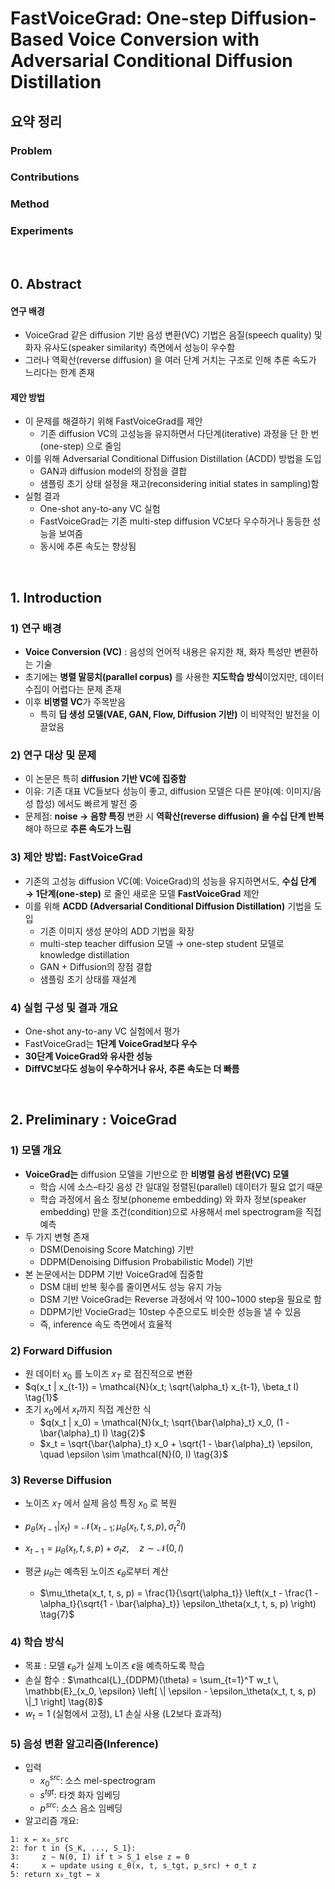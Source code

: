 # FastVoiceGrad: One-step Diffusion-Based Voice Conversion with Adversarial Conditional Diffusion Distillation
## 요약 정리
### Problem
### Contributions
### Method
### Experiments


<br>  
  
## 0. Abstract
#### 연구 배경
- VoiceGrad 같은 diffusion 기반 음성 변환(VC) 기법은 음질(speech quality) 및 화자 유사도(speaker similarity) 측면에서 성능이 우수함
- 그러나 역확산(reverse diffusion) 을 여러 단계 거치는 구조로 인해 추론 속도가 느리다는 한계 존재
#### 제안 방법
- 이 문제를 해결하기 위해 FastVoiceGrad를 제안
  - 기존 diffusion VC의 고성능을 유지하면서 다단계(iterative) 과정을 단 한 번(one-step) 으로 줄임
- 이를 위해 Adversarial Conditional Diffusion Distillation (ACDD) 방법을 도입
  - GAN과 diffusion model의 장점을 결합
  - 샘플링 초기 상태 설정을 재고(reconsidering initial states in sampling)함
- 실험 결과
  - One-shot any-to-any VC 실험
  - FastVoiceGrad는 기존 multi-step diffusion VC보다 우수하거나 동등한 성능을 보여줌
  - 동시에 추론 속도는 향상됨
 

<br>  
  
## 1. Introduction
### 1) 연구 배경
- **Voice Conversion (VC)** : 음성의 언어적 내용은 유지한 채, 화자 특성만 변환하는 기술
- 초기에는 **병렬 말뭉치(parallel corpus)** 를 사용한 **지도학습 방식**이었지만, 데이터 수집이 어렵다는 문제 존재
- 이후 **비병렬 VC**가 주목받음
  - 특히 **딥 생성 모델(VAE, GAN, Flow, Diffusion 기반)** 이 비약적인 발전을 이끌었음

### 2) 연구 대상 및 문제
- 이 논문은 특히 **diffusion 기반 VC에 집중함**
- 이유: 기존 대표 VC들보다 성능이 좋고, diffusion 모델은 다른 분야(예: 이미지/음성 합성) 에서도 빠르게 발전 중
- 문제점: **noise → 음향 특징** 변환 시 **역확산(reverse diffusion) 을 수십 단계 반복**해야 하므로 **추론 속도가 느림**

### 3) 제안 방법: FastVoiceGrad
- 기존의 고성능 diffusion VC(예: VoiceGrad)의 성능을 유지하면서도, **수십 단계 → 1단계(one-step)** 로 줄인 새로운 모델 **FastVoiceGrad** 제안
- 이를 위해 **ACDD (Adversarial Conditional Diffusion Distillation)** 기법을 도입
  - 기존 이미지 생성 분야의 ADD 기법을 확장
  - multi-step teacher diffusion 모델 → one-step student 모델로 knowledge distillation
  - GAN + Diffusion의 장점 결합
  - 샘플링 초기 상태를 재설계

### 4) 실험 구성 및 결과 개요
- One-shot any-to-any VC 실험에서 평가
- FastVoiceGrad는 **1단계 VoiceGrad보다 우수**
- **30단계 VoiceGrad와 유사한 성능**
- **DiffVC보다도 성능이 우수하거나 유사, 추론 속도는 더 빠름**

 

<br>  
  
## 2. Preliminary : VoiceGrad
### 1) 모델 개요
- **VoiceGrad는** diffusion 모델을 기반으로 한 **비병렬 음성 변환(VC) 모델**
  - 학습 시에 소스–타깃 음성 간 일대일 정렬된(parallel) 데이터가 필요 없기 때문
  - 학습 과정에서 음소 정보(phoneme embedding) 와 화자 정보(speaker embedding) 만을 조건(condition)으로 사용해서 mel spectrogram을 직접 예측 
- 두 가지 변형 존재
  - DSM(Denoising Score Matching) 기반
  - DDPM(Denoising Diffusion Probabilistic Model) 기반
- 본 논문에서는 DDPM 기반 VoiceGrad에 집중함
  - DSM 대비 반복 횟수를 줄이면서도 성능 유지 가능
  - DSM 기반 VoiceGrad는 Reverse 과정에서 약 100~1000 step을 필요로 함
  - DDPM기반 VocieGrad는 10step 수준으로도 비슷한 성능을 낼 수 있음
  - 즉, inference 속도 측면에서 효율적
 
### 2) Forward Diffusion
- 원 데이터 $`x_0`$ 를 노이즈 $`x_T`$ 로 점진적으로 변환
- $`q(x_t | x_{t-1}) = \mathcal{N}(x_t; \sqrt{\alpha_t} x_{t-1}, \beta_t I) \tag{1}`$
- 초기 $x_0$에서 $x_t$까지 직접 계산한 식
  - $`q(x_t | x_0) = \mathcal{N}(x_t; \sqrt{\bar{\alpha}_t} x_0, (1 - \bar{\alpha}_t) I) \tag{2}`$
  - $`x_t = \sqrt{\bar{\alpha}_t} x_0 + \sqrt{1 - \bar{\alpha}_t} \epsilon, \quad \epsilon \sim \mathcal{N}(0, I) \tag{3}`$


### 3) Reverse Diffusion
- 노이즈 $`x_T`$ 에서 실제 음성 특징 $`x_0`$ 로 복원
- $`p_\theta(x_{t-1} | x_t) = \mathcal{N}(x_{t-1}; \mu_\theta(x_t, t, s, p), \sigma_t^2 I) \tag{4}`$
- $`x_{t-1} = \mu_\theta(x_t, t, s, p) + \sigma_t z, \quad z \sim \mathcal{N}(0, I) \tag{5}`$

- 평균 $\mu_\theta$는 예측된 노이즈 $\epsilon_\theta$로부터 계산
  - $`\mu_\theta(x_t, t, s, p) = \frac{1}{\sqrt{\alpha_t}} \left(x_t - \frac{1 - \alpha_t}{\sqrt{1 - \bar{\alpha}_t}} \epsilon_\theta(x_t, t, s, p) \right) \tag{7}`$


### 4) 학습 방식
- 목표 : 모델 $\epsilon_\theta$가 실제 노이즈 $\epsilon$을 예측하도록 학습
- 손실 함수 : $`\mathcal{L}_{DDPM}(\theta) = \sum_{t=1}^T w_t \, \mathbb{E}_{x_0, \epsilon} \left[ \| \epsilon - \epsilon_\theta(x_t, t, s, p) \|_1 \right] \tag{8}`$
- $w_t = 1$ (실험에서 고정), L1 손실 사용 (L2보다 효과적)

### 5) 음성 변환 알고리즘(Inference)
- 입력
  - $x_0^{src}$: 소스 mel-spectrogram
  - $s^{tgt}$: 타겟 화자 임베딩
  - $p^{src}$: 소스 음소 임베딩
- 알고리즘 개요:

```text
1: x ← x₀_src
2: for t in {S_K, ..., S_1}:
3:     z ∼ N(0, I) if t > S_1 else z = 0
4:     x ← update using ε_θ(x, t, s_tgt, p_src) + σ_t z
5: return x₀_tgt ← x



